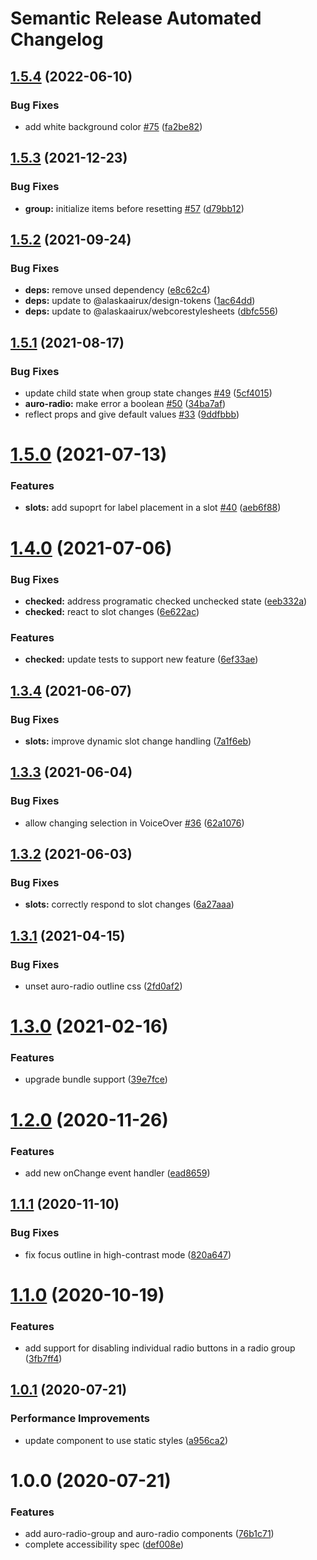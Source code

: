 # Semantic Release Automated Changelog

## [1.5.4](https://github.com/AlaskaAirlines/auro-radio/compare/v1.5.3...v1.5.4) (2022-06-10)


### Bug Fixes

* add white background color [#75](https://github.com/AlaskaAirlines/auro-radio/issues/75) ([fa2be82](https://github.com/AlaskaAirlines/auro-radio/commit/fa2be8242fea1c29a6aa82ca9bfea9e5cfa06ccc))

## [1.5.3](https://github.com/AlaskaAirlines/auro-radio/compare/v1.5.2...v1.5.3) (2021-12-23)


### Bug Fixes

* **group:** initialize items before resetting [#57](https://github.com/AlaskaAirlines/auro-radio/issues/57) ([d79bb12](https://github.com/AlaskaAirlines/auro-radio/commit/d79bb12ab5b98aa6ac946e70f11a3732a85f6851))

## [1.5.2](https://github.com/AlaskaAirlines/auro-radio/compare/v1.5.1...v1.5.2) (2021-09-24)


### Bug Fixes

* **deps:** remove unsed dependency ([e8c62c4](https://github.com/AlaskaAirlines/auro-radio/commit/e8c62c4a19fb0f7dbcd56992aea5061231c7a083))
* **deps:** update to @alaskaairux/design-tokens ([1ac64dd](https://github.com/AlaskaAirlines/auro-radio/commit/1ac64ddb1e038d3ba9461a49a58cbd75fb8350d6))
* **deps:** update to @alaskaairux/webcorestylesheets ([dbfc556](https://github.com/AlaskaAirlines/auro-radio/commit/dbfc55618d097734192569463a9aff356621a54a))

## [1.5.1](https://github.com/AlaskaAirlines/auro-radio/compare/v1.5.0...v1.5.1) (2021-08-17)


### Bug Fixes

* update child state when group state changes [#49](https://github.com/AlaskaAirlines/auro-radio/issues/49) ([5cf4015](https://github.com/AlaskaAirlines/auro-radio/commit/5cf4015443e5087ba8c73003a86b3d6629bf09cb))
* **auro-radio:** make error a boolean [#50](https://github.com/AlaskaAirlines/auro-radio/issues/50) ([34ba7af](https://github.com/AlaskaAirlines/auro-radio/commit/34ba7af64126a9c5b98b631d0fcd84e6bb1f1381))
* reflect props and give default values [#33](https://github.com/AlaskaAirlines/auro-radio/issues/33) ([9ddfbbb](https://github.com/AlaskaAirlines/auro-radio/commit/9ddfbbbad71f500d42084c1dd5b387148fe621af))

# [1.5.0](https://github.com/AlaskaAirlines/auro-radio/compare/v1.4.0...v1.5.0) (2021-07-13)


### Features

* **slots:** add supoprt for label placement in a slot [#40](https://github.com/AlaskaAirlines/auro-radio/issues/40) ([aeb6f88](https://github.com/AlaskaAirlines/auro-radio/commit/aeb6f889e6713543431b8f61cc1bc544687537ab))

# [1.4.0](https://github.com/AlaskaAirlines/auro-radio/compare/v1.3.4...v1.4.0) (2021-07-06)


### Bug Fixes

* **checked:** address programatic checked unchecked state ([eeb332a](https://github.com/AlaskaAirlines/auro-radio/commit/eeb332ae95f82785b45a6835ba6f101dc0a271be))
* **checked:** react to slot changes ([6e622ac](https://github.com/AlaskaAirlines/auro-radio/commit/6e622acd63e564b5d289b5e4b8eeb615d8a70282))


### Features

* **checked:** update tests to support new feature ([6ef33ae](https://github.com/AlaskaAirlines/auro-radio/commit/6ef33ae79b53906ca7a56b7d785df57612e7755e))

## [1.3.4](https://github.com/AlaskaAirlines/auro-radio/compare/v1.3.3...v1.3.4) (2021-06-07)


### Bug Fixes

* **slots:** improve dynamic slot change handling ([7a1f6eb](https://github.com/AlaskaAirlines/auro-radio/commit/7a1f6eb76022f9645b6ecc34cf8a5ce9834a1b56))

## [1.3.3](https://github.com/AlaskaAirlines/auro-radio/compare/v1.3.2...v1.3.3) (2021-06-04)


### Bug Fixes

* allow changing selection in VoiceOver [#36](https://github.com/AlaskaAirlines/auro-radio/issues/36) ([62a1076](https://github.com/AlaskaAirlines/auro-radio/commit/62a1076326d43d4a64a9d86e16d975b8ef125469))

## [1.3.2](https://github.com/AlaskaAirlines/auro-radio/compare/v1.3.1...v1.3.2) (2021-06-03)


### Bug Fixes

* **slots:** correctly respond to slot changes ([6a27aaa](https://github.com/AlaskaAirlines/auro-radio/commit/6a27aaa0eb07b2b5f1f371161b62dd076356206a))

## [1.3.1](https://github.com/AlaskaAirlines/auro-radio/compare/v1.3.0...v1.3.1) (2021-04-15)


### Bug Fixes

* unset auro-radio outline css ([2fd0af2](https://github.com/AlaskaAirlines/auro-radio/commit/2fd0af29f16a504d9835c00ce0f378511ace981c))

# [1.3.0](https://github.com/AlaskaAirlines/auro-radio/compare/v1.2.0...v1.3.0) (2021-02-16)


### Features

* upgrade bundle support ([39e7fce](https://github.com/AlaskaAirlines/auro-radio/commit/39e7fcedd678ed24157145a823350f8b90038902))

# [1.2.0](https://github.com/AlaskaAirlines/auro-radio/compare/v1.1.1...v1.2.0) (2020-11-26)


### Features

* add new onChange event handler ([ead8659](https://github.com/AlaskaAirlines/auro-radio/commit/ead8659bba617f95af43763837cbf812e5c3e82a))

## [1.1.1](https://github.com/AlaskaAirlines/auro-radio/compare/v1.1.0...v1.1.1) (2020-11-10)


### Bug Fixes

* fix focus outline in high-contrast mode ([820a647](https://github.com/AlaskaAirlines/auro-radio/commit/820a647433bbac9591e2116bde931e9f222d1c31))

# [1.1.0](https://github.com/AlaskaAirlines/auro-radio/compare/v1.0.1...v1.1.0) (2020-10-19)


### Features

* add support for disabling individual radio buttons in a radio group ([3fb7ff4](https://github.com/AlaskaAirlines/auro-radio/commit/3fb7ff47808b0a589c15db23b6258d5c79e2888a))

## [1.0.1](https://github.com/AlaskaAirlines/auro-radio/compare/v1.0.0...v1.0.1) (2020-07-21)


### Performance Improvements

* update component to use static styles ([a956ca2](https://github.com/AlaskaAirlines/auro-radio/commit/a956ca2fbc906ab76fcad9c7005cce6b259e6be9))

# 1.0.0 (2020-07-21)


### Features

* add auro-radio-group and auro-radio components ([76b1c71](https://github.com/AlaskaAirlines/auro-radio/commit/76b1c714857aa022c171a40c64afc94505b6a4f8))
* complete accessibility spec ([def008e](https://github.com/AlaskaAirlines/auro-radio/commit/def008e74ad0013709b8b2a9738af040d9839570))
